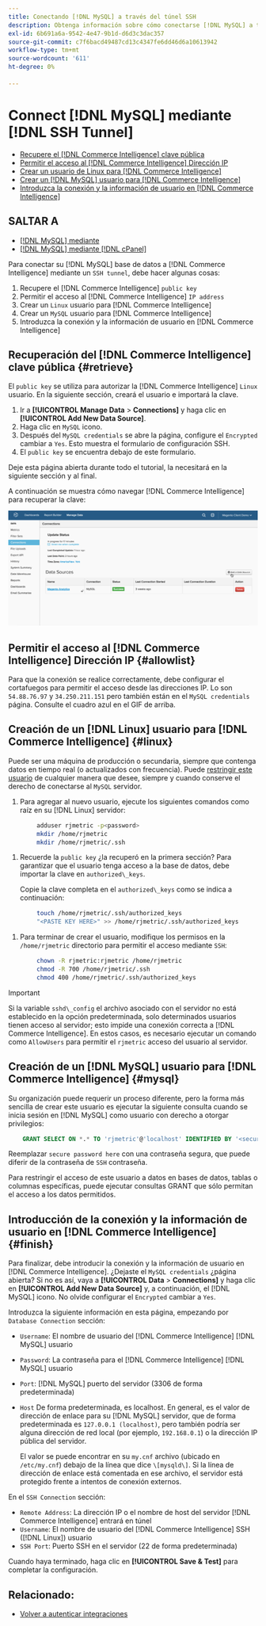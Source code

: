 ```yaml
---
title: Conectando [!DNL MySQL] a través del túnel SSH
description: Obtenga información sobre cómo conectarse [!DNL MySQL] a través del túnel SSH.
exl-id: 6b691a6a-9542-4e47-9b1d-d6d3c3dac357
source-git-commit: c7f6bacd49487cd13c4347fe6dd46d6a10613942
workflow-type: tm+mt
source-wordcount: '611'
ht-degree: 0%

---
```


# Connect [!DNL MySQL] mediante [!DNL SSH Tunnel]

* [Recupere el [!DNL Commerce Intelligence] clave pública](#retrieve)
* [Permitir el acceso al [!DNL Commerce Intelligence] Dirección IP](#allowlist)
* [Crear un usuario de Linux para [!DNL Commerce Intelligence]](#linux)
* [Crear un [!DNL MySQL] usuario para [!DNL Commerce Intelligence]](#mysql)
* [Introduzca la conexión y la información de usuario en [!DNL Commerce Intelligence]](#finish)

## SALTAR A

* [[!DNL MySQL] mediante ](../integrations/mysql-via-a-direct-connection.md)
* [[!DNL MySQL] mediante [!DNL cPanel]](../integrations/mysql-via-cpanel.md)

Para conectar su [!DNL MySQL] base de datos a [!DNL Commerce Intelligence] mediante un `SSH tunnel`, debe hacer algunas cosas:

1. Recupere el [!DNL Commerce Intelligence] `public key`
1. Permitir el acceso al [!DNL Commerce Intelligence] `IP address`
1. Crear un `Linux` usuario para [!DNL Commerce Intelligence]
1. Crear un `MySQL` usuario para [!DNL Commerce Intelligence]
1. Introduzca la conexión y la información de usuario en [!DNL Commerce Intelligence]


## Recuperación del [!DNL Commerce Intelligence] clave pública {#retrieve}

El `public key` se utiliza para autorizar la [!DNL Commerce Intelligence] `Linux` usuario. En la siguiente sección, creará el usuario e importará la clave.

1. Ir a **[!UICONTROL Manage Data** > **Connections]** y haga clic en **[!UICONTROL Add New Data Source]**.
1. Haga clic en `MySQL` icono.
1. Después del `MySQL credentials` se abre la página, configure el `Encrypted` cambiar a `Yes`. Esto muestra el formulario de configuración SSH.
1. El `public key` se encuentra debajo de este formulario.

Deje esta página abierta durante todo el tutorial, la necesitará en la siguiente sección y al final.

A continuación se muestra cómo navegar [!DNL Commerce Intelligence] para recuperar la clave:

![](../../../assets/MySQL_SSH.gif)<!--{: width="770"}-->

## Permitir el acceso al [!DNL Commerce Intelligence] Dirección IP {#allowlist}

Para que la conexión se realice correctamente, debe configurar el cortafuegos para permitir el acceso desde las direcciones IP. Lo son `54.88.76.97` y `34.250.211.151` pero también están en el `MySQL credentials` página. Consulte el cuadro azul en el GIF de arriba.

## Creación de un [!DNL Linux] usuario para [!DNL Commerce Intelligence] {#linux}

Puede ser una máquina de producción o secundaria, siempre que contenga datos en tiempo real (o actualizados con frecuencia). Puede [restringir este usuario](../../../administrator/account-management/restrict-db-access.md) de cualquier manera que desee, siempre y cuando conserve el derecho de conectarse al `MySQL` servidor.

1. Para agregar al nuevo usuario, ejecute los siguientes comandos como raíz en su [!DNL Linux] servidor:

```bash
        adduser rjmetric -p<password>
        mkdir /home/rjmetric
        mkdir /home/rjmetric/.ssh
```

1. Recuerde la `public key` ¿la recuperó en la primera sección? Para garantizar que el usuario tenga acceso a la base de datos, debe importar la clave en `authorized\_keys`.

   Copie la clave completa en el `authorized\_keys` como se indica a continuación:

```bash
        touch /home/rjmetric/.ssh/authorized_keys
        "<PASTE KEY HERE>" >> /home/rjmetric/.ssh/authorized_keys
```

1. Para terminar de crear el usuario, modifique los permisos en la `/home/rjmetric` directorio para permitir el acceso mediante `SSH`:

```bash
        chown -R rjmetric:rjmetric /home/rjmetric
        chmod -R 700 /home/rjmetric/.ssh
        chmod 400 /home/rjmetric/.ssh/authorized_keys
```

>[!IMPORTANT]
>
>Si la variable `sshd\_config` el archivo asociado con el servidor no está establecido en la opción predeterminada, solo determinados usuarios tienen acceso al servidor; esto impide una conexión correcta a [!DNL Commerce Intelligence]. En estos casos, es necesario ejecutar un comando como `AllowUsers` para permitir el `rjmetric` acceso del usuario al servidor.

## Creación de un [!DNL MySQL] usuario para [!DNL Commerce Intelligence] {#mysql}

Su organización puede requerir un proceso diferente, pero la forma más sencilla de crear este usuario es ejecutar la siguiente consulta cuando se inicia sesión en [!DNL MySQL] como usuario con derecho a otorgar privilegios:

```sql
    GRANT SELECT ON *.* TO 'rjmetric'@'localhost' IDENTIFIED BY '<secure password here>';
```

Reemplazar `secure password here` con una contraseña segura, que puede diferir de la contraseña de `SSH` contraseña.

Para restringir el acceso de este usuario a datos en bases de datos, tablas o columnas específicas, puede ejecutar consultas GRANT que sólo permitan el acceso a los datos permitidos.

## Introducción de la conexión y la información de usuario en [!DNL Commerce Intelligence] {#finish}

Para finalizar, debe introducir la conexión y la información de usuario en [!DNL Commerce Intelligence]. ¿Dejaste el `MySQL credentials` ¿página abierta? Si no es así, vaya a **[!UICONTROL Data** > **Connections]** y haga clic en **[!UICONTROL Add New Data Source]** y, a continuación, el [!DNL MySQL] icono. No olvide configurar el `Encrypted` cambiar a `Yes`.

Introduzca la siguiente información en esta página, empezando por `Database Connection` sección:

* `Username`: El nombre de usuario del [!DNL Commerce Intelligence] [!DNL MySQL] usuario
* `Password`: La contraseña para el [!DNL Commerce Intelligence] [!DNL MySQL] usuario
* `Port`: [!DNL MySQL] puerto del servidor (3306 de forma predeterminada)
* `Host` De forma predeterminada, es localhost. En general, es el valor de dirección de enlace para su [!DNL MySQL] servidor, que de forma predeterminada es `127.0.0.1 (localhost)`, pero también podría ser alguna dirección de red local (por ejemplo, `192.168.0.1`) o la dirección IP pública del servidor.

   El valor se puede encontrar en su `my.cnf` archivo (ubicado en `/etc/my.cnf`) debajo de la línea que dice `\[mysqld\]`. Si la línea de dirección de enlace está comentada en ese archivo, el servidor está protegido frente a intentos de conexión externos.

En el `SSH Connection` sección:

* `Remote Address`: La dirección IP o el nombre de host del servidor [!DNL Commerce Intelligence] entrará en túnel
* `Username`: El nombre de usuario del [!DNL Commerce Intelligence] SSH ([!DNL Linux]) usuario
* `SSH Port`: Puerto SSH en el servidor (22 de forma predeterminada)

Cuando haya terminado, haga clic en **[!UICONTROL Save & Test]** para completar la configuración.

## Relacionado:

* [Volver a autenticar integraciones](https://experienceleague.adobe.com/docs/commerce-knowledge-base/kb/how-to/mbi-reauthenticating-integrations.html)
